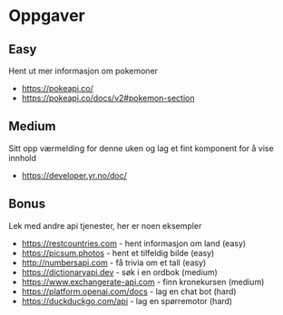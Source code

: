 # Oppgaver

## Easy
Hent ut mer informasjon om pokemoner
- https://pokeapi.co/
- https://pokeapi.co/docs/v2#pokemon-section

## Medium
Sitt opp værmelding for denne uken og lag et fint komponent for å vise innhold
- https://developer.yr.no/doc/

## Bonus

Lek med andre api tjenester, her er noen eksempler

- https://restcountries.com - hent informasjon om land (easy)
- https://picsum.photos - hent et tilfeldig bilde (easy)
- http://numbersapi.com - få trivia om et tall (easy)
- https://dictionaryapi.dev - søk i en ordbok (medium)
- https://www.exchangerate-api.com - finn kronekursen (medium)
- https://platform.openai.com/docs - lag en chat bot (hard)
- https://duckduckgo.com/api - lag en spørremotor (hard)
